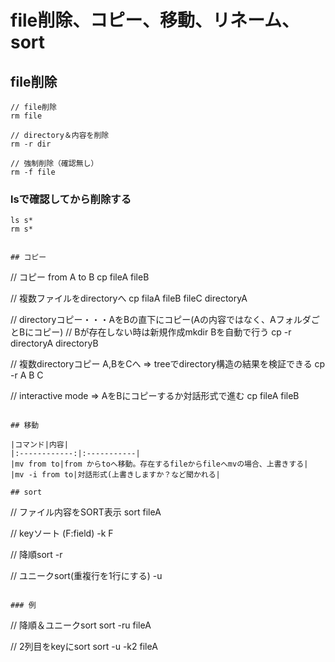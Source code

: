 # file削除、コピー、移動、リネーム、sort


## file削除
```
// file削除
rm file

// directory＆内容を削除
rm -r dir

// 強制削除（確認無し）
rm -f file

```

### lsで確認してから削除する

```
ls s*
rm s*


## コピー

```
// コピー from A to B
cp fileA fileB

// 複数ファイルをdirectoryへ
cp filaA fileB fileC directoryA

// directoryコピー・・・AをBの直下にコピー(Aの内容ではなく、AフォルダごとBにコピー)
// Bが存在しない時は新規作成mkdir Bを自動で行う
cp -r directoryA directoryB

// 複数directoryコピー A,BをCへ => treeでdirectory構造の結果を検証できる
cp -r A B C


// interactive mode => AをBにコピーするか対話形式で進む
cp fileA fileB
```

## 移動

|コマンド|内容|
|:------------:|:-----------|
|mv from to|from からtoへ移動。存在するfileからfileへmvの場合、上書きする|
|mv -i from to|対話形式(上書きしますか？など聞かれる|

## sort

```
// ファイル内容をSORT表示
sort fileA

// keyソート (F:field)
-k F

// 降順sort
-r

// ユニークsort(重複行を1行にする)
-u
```

### 例
```
// 降順＆ユニークsort
sort -ru fileA

// 2列目をkeyにsort
sort -u -k2 fileA

```


